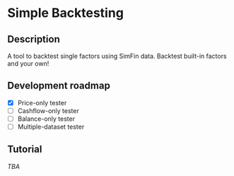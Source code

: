 # Simple Backtesting
## Description
A tool to backtest single factors using SimFin data. Backtest built-in factors and your own!

## Development roadmap
- [x] Price-only tester  
- [ ] Cashflow-only tester  
- [ ] Balance-only tester  
- [ ] Multiple-dataset tester

## Tutorial
*TBA*
